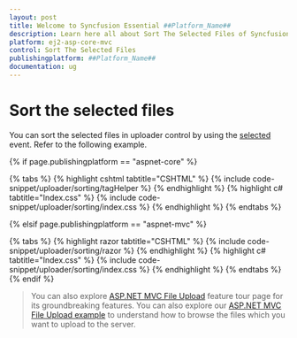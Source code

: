 ```yaml
---
layout: post
title: Welcome to Syncfusion Essential ##Platform_Name##
description: Learn here all about Sort The Selected Files of Syncfusion Essential ##Platform_Name## widgets based on HTML5 and jQuery.
platform: ej2-asp-core-mvc
control: Sort The Selected Files
publishingplatform: ##Platform_Name##
documentation: ug
---
```



# Sort the selected files

You can sort the selected files in uploader control by using the [selected](https://help.syncfusion.com/cr/aspnetcore-js2/Syncfusion.EJ2.Inputs.Uploader.html#Syncfusion_EJ2_Inputs_Uploader_Selected) event. Refer to the following example.

{% if page.publishingplatform == "aspnet-core" %}

{% tabs %}
{% highlight cshtml tabtitle="CSHTML" %}
{% include code-snippet/uploader/sorting/tagHelper %}
{% endhighlight %}
{% highlight c# tabtitle="Index.css" %}
{% include code-snippet/uploader/sorting/index.css %}
{% endhighlight %}
{% endtabs %}

{% elsif page.publishingplatform == "aspnet-mvc" %}

{% tabs %}
{% highlight razor tabtitle="CSHTML" %}
{% include code-snippet/uploader/sorting/razor %}
{% endhighlight %}
{% highlight c# tabtitle="Index.css" %}
{% include code-snippet/uploader/sorting/index.css %}
{% endhighlight %}
{% endtabs %}
{% endif %}



> You can also explore [ASP.NET MVC File Upload](https://www.syncfusion.com/aspnet-mvc-ui-controls/file-upload) feature tour page for its groundbreaking features. You can also explore our [ASP.NET MVC File Upload example](https://ej2.syncfusion.com/aspnetmvc/Uploader/DefaultFunctionalities#/material) to understand how to browse the files which you want to upload to the server.